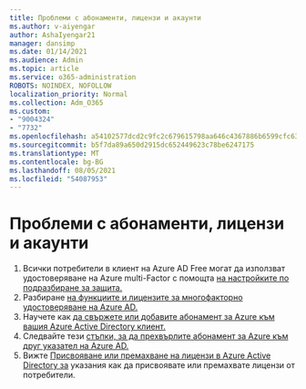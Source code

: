 ```yaml
---
title: Проблеми с абонаменти, лицензи и акаунти
ms.author: v-aiyengar
author: AshaIyengar21
manager: dansimp
ms.date: 01/14/2021
ms.audience: Admin
ms.topic: article
ms.service: o365-administration
ROBOTS: NOINDEX, NOFOLLOW
localization_priority: Normal
ms.collection: Adm_O365
ms.custom:
- "9004324"
- "7732"
ms.openlocfilehash: a54102577dcd2c9fc2c679615798aa646c4367886b6599cfc630f4a7f8484a2f
ms.sourcegitcommit: b5f7da89a650d2915dc652449623c78be6247175
ms.translationtype: MT
ms.contentlocale: bg-BG
ms.lasthandoff: 08/05/2021
ms.locfileid: "54087953"
---
```

# <a name="issues-with-subscriptions-licenses-and-accounts"></a>Проблеми с абонаменти, лицензи и акаунти

1. Всички потребители в клиент на Azure AD Free могат да използват удостоверяване на Azure multi-Factor с помощта [на настройките по подразбиране за защита.](https://docs.microsoft.com/azure/active-directory/fundamentals/concept-fundamentals-security-defaults)
1. Разбиране [на функциите и лицензите за многофакторно удостоверяване на Azure AD.](https://docs.microsoft.com/azure/active-directory/authentication/concept-mfa-licensing)
1. Научете как [да свържете или добавите абонамент за Azure към вашия Azure Active Directory клиент.](https://docs.microsoft.com/azure/active-directory/fundamentals/active-directory-how-subscriptions-associated-directory)
1. Следвайте тези [стъпки, за да прехвърлите абонамент за Azure към друг указател на Azure AD.](https://docs.microsoft.com/azure/role-based-access-control/transfer-subscription)
1. Вижте [Присвояване или премахване на лицензи в Azure Active Directory за](https://docs.microsoft.com/azure/active-directory/fundamentals/license-users-groups) указания как да присвоявате или премахвате лицензи от потребители.